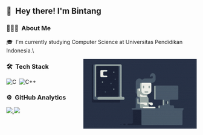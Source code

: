 ## 👋 &nbsp;Hey there! I'm Bintang

### 👨🏻‍💻 &nbsp;About Me

🎓 &nbsp;I'm currently studying Computer Science at Universitas Pendidikan Indonesia.\

<img alt="Night Coding" src="https://raw.githubusercontent.com/AVS1508/AVS1508/master/assets/Night-Coding.gif" align="right"/>

### 🛠 &nbsp;Tech Stack

![C](https://img.shields.io/badge/-C-05122A?style=flat&logo=C&logoColor=A8B9CC)&nbsp;
![C++](https://img.shields.io/badge/-C++-05122A?style=flat&logo=C%2B%2B&logoColor=00599C)&nbsp;

### ⚙️ &nbsp;GitHub Analytics

<p align="left">
<a href="https://github.com/williamminervaa">
  <img height="180em" src="https://github-readme-stats-eight-theta.vercel.app/api?username=williamminervaa&show_icons=true&theme=algolia&include_all_commits=true&count_private=true"/>
  <img height="180em" src="https://github-readme-stats-eight-theta.vercel.app/api/top-langs/?username=williamminervaa&layout=compact&langs_count=8&theme=algolia"/>
</a>
</p>

